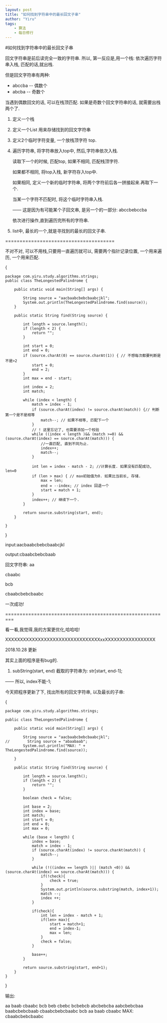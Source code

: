 ```yaml
---
layout: post
title: "如何找到字符串中的最长回文子串"
author: "Yiru"
tags: 
    - 算法
    - 每日修行
---
```


#如何找到字符串中的最长回文子串

回文字符串是前后读完全一致的字符串. 所以, 第一反应是,用一个栈: 依次遍历字符串入栈, 匹配的话,就出栈.

但是回文字符串有两种: 
- abccba -- 偶数个
- abcba  -- 奇数个

当遇到偶数回文的话, 可以在栈顶匹配. 如果是奇数个回文字符串的话, 就需要出栈两个了.


1.  定义一个栈
2.  定义一个List<String> 用来存储找到的回文字符串
3.  定义2个临时字符变量, 一个放栈顶字符 top. 
4.  遍历字符串, 将字符串放入top中,
    然后,字符串依次入栈.
    
    读取下一个的时候, 匹配top, 如果不相同, 匹配栈顶字符.

    如果都不相同, 将top入栈, 新字符存入top中.

    如果相同, 定义一个新的临时字符串, 将两个字符前后各一拼接起来.再取下一个.

    当某一个字符不匹配时, 将这个临时字符串入栈. 
    
    —— 这是因为有可能某个子回文串, 是另一个的一部分: abccbebccba

    依次进行操作,直到遍历完所有的字符串.


5.  list中, 最长的一个,就是寻找到的最长的回文子串.


======================================

不对不对, 可以不用栈,只要用一直遍历就可以, 需要两个指针记录位置, 一个用来遍历, 一个用来匹配.

{
    
    package com.yiru.study.algorithms.strings;
    public class TheLongestedPalindrome {

        public static void main(String[] args) {

            String source = "aacbaabcbebcbaabcjkl";
            System.out.println(TheLongestedPalindrome.find(source));
        }

        public static String find(String source) {

            int length = source.length();
            if (length < 2) {
                return "";
            }

            int start = 0;
            int end = 0;
            if (source.charAt(0) == source.charAt(1)) { // 不想每次都要判断是不是>2
                start = 0;
                end = 2;
            }
            int max = end - start;

            int index = 2;
            int match;

            while (index < length) {
                match = index - 1;
                if (source.charAt(index) != source.charAt(match)) {// 判断第一个是不是相等
                    match--; // 如果不相等, 匹配下一个
                }
                // ! 这里忘记了, 也需要添加一个校验
                while ((index < length )&& (match >=0) && (source.charAt(index) == source.charAt(match))) {
                    //一直匹配, 直到不同为止.
                    index++;
                    match--;
                }

                int len = index - match - 2; //计算长度. 如果没有匹配成功, len=0
                if (len > max) { // max初始值为0. 如果比当前长, 存储.
                    max = len;
                    end = --index; // index 回退一个
                    start = match + 1;
                }
                index++; // 继续下一个.
            }

            return source.substring(start, end);
        }

    }
}


input:aacbaabcbebcbaabcjkl

output:cbaabcbebcbaab

回文字符串:
aa

cbaabc

bcb

cbaabcbebcbaabc

一次成功!


=========================================================

看一看,我觉得,我的方案更优化,哈哈哈!



XXXXXXXXXXXXXXXXXXXXXXXXXXXXXXXXxxXXXXXXXXXXXXXXXXX

2018.10.28 更新

其实上面的程序是有bug的.
1. subString(start, end) 截取的字符串为: str[start, end-1];

—— 所以, index不能-1;


今天把程序更新了下, 找出所有的回文字符串, 以及最长的子串:

{
    
    package com.yiru.study.algorithms.strings;

    public class TheLongestedPalindrome {

        public static void main(String[] args) {

            String source = "aacbaabcbebcbaabcjkl";
    //        String source = "abaabaab";
            System.out.println("MAX: " + TheLongestedPalindrome.find(source));

        }

        public static String find(String source) {

            int length = source.length();
            if (length < 2) {
                return "";
            }

            boolean check = false;

            int base = 2;
            int index = base;
            int match;
            int start = 0;
            int end = 0;
            int max = 0;

            while (base < length) {
                index = base;
                match = index - 1;
                if (source.charAt(index) != source.charAt(match)) {
                    match--;
                }

                while (!((index == length )|| (match <0)) && (source.charAt(index) == source.charAt(match))) {
                    if(!check){
                        check = true;
                    }
                    System.out.println(source.substring(match, index+1));
                    match --;
                    index ++;
                }

                if(check){
                    int len = index - match + 1;
                    if(len> max){
                        start = match+1;
                        end = index-1;
                        max = len;
                    }
                    check = false;
                }

                base++;
            }

            return source.substring(start, end+1);
        }
    }
}


输出:

aa
baab
cbaabc
bcb
beb
cbebc
bcbebcb
abcbebcba
aabcbebcbaa
baabcbebcbaab
cbaabcbebcbaabc
bcb
aa
baab
cbaabc
MAX: cbaabcbebcbaabc

